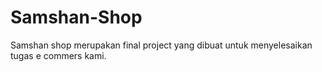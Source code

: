 # Samshan-Shop
Samshan shop merupakan final project yang dibuat untuk menyelesaikan tugas e commers kami.
